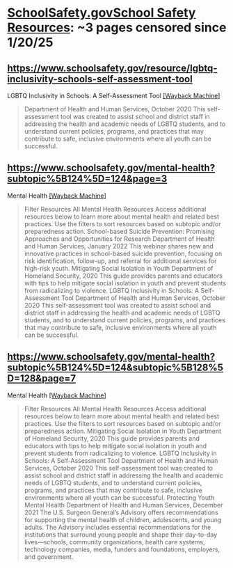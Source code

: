 



# [SchoolSafety.govSchool Safety Resources](schoolsafety.gov): ~3 pages censored since 1/20/25

## https://www.schoolsafety.gov/resource/lgbtq-inclusivity-schools-self-assessment-tool


LGBTQ Inclusivity in Schools: A Self-Assessment Tool [[Wayback Machine]](https://web.archive.org/web/20240000000000*/https://www.schoolsafety.gov/resource/lgbtq-inclusivity-schools-self-assessment-tool)

> Department of Health and Human Services, October 2020 This self-assessment tool was created to assist school and district staff in addressing the health and academic needs of LGBTQ students, and to understand current policies, programs, and practices that may contribute to safe, inclusive environments where all youth can be successful.
## https://www.schoolsafety.gov/mental-health?subtopic%5B124%5D=124&page=3


Mental Health [[Wayback Machine]](https://web.archive.org/web/20240000000000*/https://www.schoolsafety.gov/mental-health?subtopic%5B124%5D=124&page=3)

> Filter Resources All Mental Health Resources Access additional resources below to learn more about mental health and related best practices. Use the filters to sort resources based on subtopic and/or preparedness action. School-based Suicide Prevention: Promising Approaches and Opportunities for Research Department of Health and Human Services, January 2022 This webinar shares new and innovative practices in school-based suicide prevention, focusing on risk identification, follow-up, and referral for additional services for high-risk youth. Mitigating Social Isolation in Youth Department of Homeland Security, 2020 This guide provides parents and educators with tips to help mitigate social isolation in youth and prevent students from radicalizing to violence. LGBTQ Inclusivity in Schools: A Self-Assessment Tool Department of Health and Human Services, October 2020 This self-assessment tool was created to assist school and district staff in addressing the health and academic needs of LGBTQ students, and to understand current policies, programs, and practices that may contribute to safe, inclusive environments where all youth can be successful.
## https://www.schoolsafety.gov/mental-health?subtopic%5B124%5D=124&subtopic%5B128%5D=128&page=7


Mental Health [[Wayback Machine]](https://web.archive.org/web/20240000000000*/https://www.schoolsafety.gov/mental-health?subtopic%5B124%5D=124&subtopic%5B128%5D=128&page=7)

> Filter Resources All Mental Health Resources Access additional resources below to learn more about mental health and related best practices. Use the filters to sort resources based on subtopic and/or preparedness action. Mitigating Social Isolation in Youth Department of Homeland Security, 2020 This guide provides parents and educators with tips to help mitigate social isolation in youth and prevent students from radicalizing to violence. LGBTQ Inclusivity in Schools: A Self-Assessment Tool Department of Health and Human Services, October 2020 This self-assessment tool was created to assist school and district staff in addressing the health and academic needs of LGBTQ students, and to understand current policies, programs, and practices that may contribute to safe, inclusive environments where all youth can be successful. Protecting Youth Mental Health Department of Health and Human Services, December 2021 The U.S. Surgeon General’s Advisory offers recommendations for supporting the mental health of children, adolescents, and young adults. The Advisory includes essential recommendations for the institutions that surround young people and shape their day-to-day lives—schools, community organizations, health care systems, technology companies, media, funders and foundations, employers, and government.